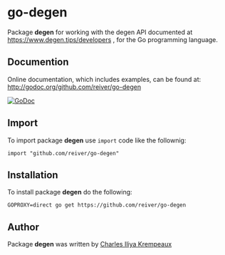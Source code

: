 # go-degen

Package **degen** for working with the degen API documented at https://www.degen.tips/developers , for the Go programming language.

## Documention

Online documentation, which includes examples, can be found at: http://godoc.org/github.com/reiver/go-degen

[![GoDoc](https://godoc.org/github.com/reiver/go-degen?status.svg)](https://godoc.org/github.com/reiver/go-degen)

## Import

To import package **degen** use `import` code like the follownig:
```
import "github.com/reiver/go-degen"
```

## Installation

To install package **degen** do the following:
```
GOPROXY=direct go get https://github.com/reiver/go-degen
```

## Author

Package **degen** was written by [Charles Iliya Krempeaux](http://changelog.ca)
